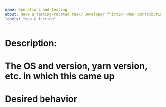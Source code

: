 ```yaml
---
name: Operations and testing
about: Have a testing-related task? Developer friction when contributing to squiggle? Etc.
labels: "ops & testing"
---
```


# Description:

<!-- delete this section if testing task or otherwise not applicable --> 
# The OS and version, yarn version, etc. in which this came up

# Desired behavior
